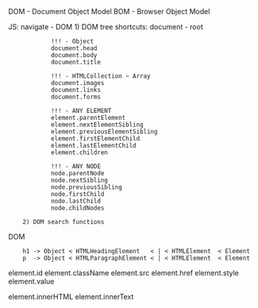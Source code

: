 DOM - Document Object Model
BOM - Browser Object Model




JS: navigate - DOM
        1) DOM tree
            shortcuts:
                document - root

                !!! - Object
                document.head
                document.body
                document.title

                !!! - HTMLCollection ~ Array
                document.images
                document.links
                document.forms

                !!! - ANY ELEMENT
                element.parentElement
                element.nextElementSibling
                element.previousElementSibling
                element.firstElementChild
                element.lastElementChild
                element.children

                !!! - ANY NODE
                node.parentNode
                node.nextSibling
                node.previousSibling
                node.firstChild
                node.lastChild
                node.childNodes
                
        2) DOM search functions



DOM

        h1 -> Object < HTMLHeadingElement   < | < HTMLElement  < Element
        p  -> Object < HTMLParagraphElement < | < HTMLElement  < Element


<!-- Attributes - standart: id, class, src, href, ... -->

element.id
element.className
element.src
element.href
element.style
element.value 

<!-- HTML Elements -->
element.innerHTML
element.innerText